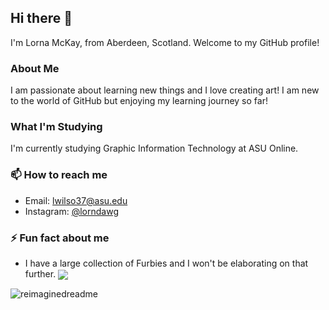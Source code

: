 ## Hi there 👋

<!--
**lwilso37/lwilso37** is a ✨ _special_ ✨ repository because its `README.md` (this file) appears on your GitHub profile.
-->

I'm Lorna McKay, from Aberdeen, Scotland. Welcome to my GitHub profile!
### About Me
I am passionate about learning new things and I love creating art! I am new to the world of GitHub but enjoying my learning journey so far!

### What I'm Studying
I'm currently studying Graphic Information Technology at ASU Online.


### 📫 How to reach me
- Email: [lwilso37@asu.edu](mailto:lwilso37@asu.edu)
- Instagram: [@lorndawg](https://instagram.com/lorndawg) 

### ⚡ Fun fact about me
- I have a large collection of Furbies and I won't be elaborating on that further.  <img align="center" src="https://media.tenor.com/TcktF4N1O1YAAAAi/tegan-teganiversen.gif"/>




<img src="https://myreadme.vercel.app/api/embed/lwilso37?panels=userstatistics,toprepositories,toplanguages,commitgraph" alt="reimaginedreadme" />
